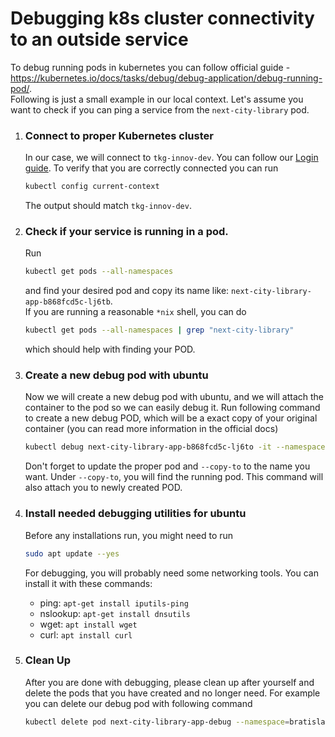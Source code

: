 # Debugging k8s cluster connectivity to an outside service

To debug running pods in kubernetes you can follow official guide - https://kubernetes.io/docs/tasks/debug/debug-application/debug-running-pod/.  
Following is just a small example in our local context. Let's assume you want to check if you can ping a service from the `next-city-library` pod.

1. ### Connect to proper Kubernetes cluster

   In our case, we will connect to `tkg-innov-dev`. You can follow our [Login guide](../onboarding/setup-and-access/kubernetes-lens-setup).
   To verify that you are correctly connected you can run

   ```bash
   kubectl config current-context
   ```

   The output should match `tkg-innov-dev`.

2. ### Check if your service is running in a pod.

   Run

   ```bash
   kubectl get pods --all-namespaces
   ```

   and find your desired pod and copy its name like: `next-city-library-app-b868fcd5c-lj6tb`.  
   If you are running a reasonable `*nix` shell, you can do

   ```bash
   kubectl get pods --all-namespaces | grep "next-city-library"
   ```

   which should help with finding your POD.

3. ### Create a new debug pod with ubuntu

   Now we will create a new debug pod with ubuntu, and we will attach the container to the pod so we can easily debug it.
   Run following command to create a new debug POD, which will be a exact copy of your original container (you can read more information in the official docs)

   ```bash
   kubectl debug next-city-library-app-b868fcd5c-lj6to -it --namespace=bratislava-monorepo --image=ubuntu --share-processes --copy-to=next-city-library-app-debug
   ```

   Don't forget to update the proper pod and `--copy-to` to the name you want. Under `--copy-to`, you will find the running pod. This command will also attach you to newly created POD.

4. ### Install needed debugging utilities for ubuntu

   Before any installations run, you might need to run

   ```bash
   sudo apt update --yes
   ```

   For debugging, you will probably need some networking tools. You can install it with these commands:

   - ping: `apt-get install iputils-ping`
   - nslookup: `apt-get install dnsutils`
   - wget: `apt install wget`
   - curl: `apt install curl`

5. ### Clean Up

   After you are done with debugging, please clean up after yourself and delete the pods that you have created and no longer need. For example you can delete our debug pod with following command

   ```bash
   kubectl delete pod next-city-library-app-debug --namespace=bratislava-monorepo
   ```
